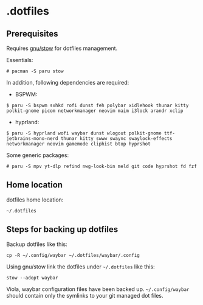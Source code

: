 # .dotfiles

## Prerequisites
Requires [gnu/stow](https://www.gnu.org/software/stow/) for dotfiles management.

Essentials:
```
# pacman -S paru stow 
```

In addition, following dependencies are required:

* BSPWM:

```
$ paru -S bspwm sxhkd rofi dunst feh polybar xidlehook thunar kitty polkit-gnome picom networkmanager neovim maim i3lock arandr xclip
```

* hyprland:

```
$ paru -S hyprland wofi waybar dunst wlogout polkit-gnome ttf-jetbrains-mono-nerd thunar kitty swww swaync swaylock-effects networkmanager neovim gamemode cliphist btop hyprshot
```

Some generic packages:
```
# paru -S mpv yt-dlp refind nwg-look-bin meld git code hyprshot fd fzf
```

## Home location
dotfiles home location:
```
~/.dotfiles
```

## Steps for backing up dotfiles
Backup dotfiles like this:
```
cp -R ~/.config/waybar ~/.dotfiles/waybar/.config
```

Using gnu/stow link the dotfiles under `~/.dotfiles` like this:
```
stow --adopt waybar
```

Viola, waybar configuration files have been backed up. `~/.config/waybar` should contain only the symlinks to your git managed dot files.

